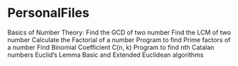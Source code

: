 # PersonalFiles
Basics of Number Theory:
Find the GCD of two number
Find the LCM of two number
Calculate the Factorial of a number
Program to find Prime factors of a number
Find Binomial Coefficient C(n, k)
Program to find nth Catalan numbers 
Euclid’s Lemma
Basic and Extended Euclidean algorithms
